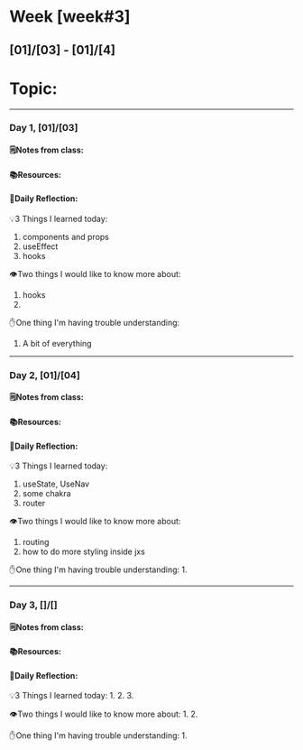 # Week [week#3]
## [01]/[03] - [01]/[4]

# Topic:

___

### Day 1, [01]/[03]

#### 🗒️Notes from class:

#### 📚Resources:


#### 💭Daily Reflection:

💡3 Things I learned today:
1. components and props
2. useEffect
3. hooks

👁️Two things I would like to know more about:
1. hooks
2. 

✋One thing I'm having trouble understanding:
1. A bit of everything


___

### Day 2, [01]/[04] 

#### 🗒️Notes from class:

#### 📚Resources:


#### 💭Daily Reflection:

💡3 Things I learned today:
1. useState, UseNav
2. some chakra
3. router

👁️Two things I would like to know more about:
1. routing
2. how to do more styling inside jxs

✋One thing I'm having trouble understanding:
1. 

___

### Day 3, []/[]
#### 🗒️Notes from class:

#### 📚Resources:


#### 💭Daily Reflection:

💡3 Things I learned today:
1. 
2. 
3. 

👁️Two things I would like to know more about:
1. 
2. 

✋One thing I'm having trouble understanding:
1. 
 

